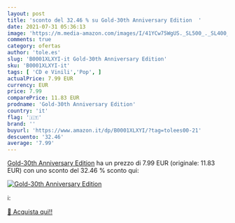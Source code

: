 ```yaml
---
layout: post
title: 'sconto del 32.46 % su Gold-30th Anniversary Edition  '
date: 2021-07-31 05:36:13
image: 'https://m.media-amazon.com/images/I/41YCw75WgUS._SL500_._SL400_.jpg'
comments: true
category: ofertas
author: 'tole.es'
slug: 'B0001XLXYI-it Gold-30th Anniversary Edition'
sku: 'B0001XLXYI-it'
tags: [ 'CD e Vinili','Pop', ]
actualPrice: 7.99 EUR
currency: EUR
price: 7.99
comparePrice: 11.83 EUR
prodname: 'Gold-30th Anniversary Edition'
country: 'it'
flag: '🇮🇹'
brand: ''
buyurl: 'https://www.amazon.it/dp/B0001XLXYI/?tag=tolees00-21'
descuento: '32.46'
average: '7.99'
---
```


[Gold-30th Anniversary Edition](https://www.amazon.it/dp/B0001XLXYI/?tag=tolees00-21) ha un prezzo di 7.99 EUR (originale: 11.83 EUR) con uno sconto del 32.46 % sconto qui:

[![Gold-30th Anniversary Edition](https://m.media-amazon.com/images/I/41YCw75WgUS._SL500_._SL400_.jpg)](https://www.amazon.it/dp/B0001XLXYI/?tag=tolees00-21)

ℹ️:


[🛒 Acquista qui!!](https://www.amazon.it/dp/B0001XLXYI/?tag=tolees00-21)
